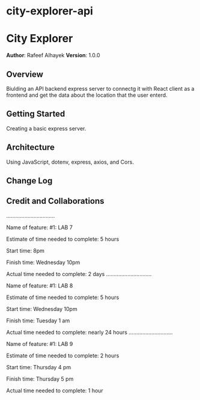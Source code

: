 # city-explorer-api

# City Explorer

**Author**: Rafeef Alhayek
**Version**: 1.0.0 
## Overview
Biulding an API backend express server to connectg it with React client as a frontend and get the data about the location that the user enterd.

## Getting Started
Creating a basic express server.

## Architecture
Using JavaScript, dotenv, express, axios, and Cors.

## Change Log
<!-- Use this area to document the iterative changes made to your application as each feature is successfully implemented. Use time stamps. Here's an example:

01-01-2001 4:59pm - Application now has a fully-functional express server, with a GET route for the location resource. -->

## Credit and Collaborations
<!-- Give credit (and a link) to other people or resources that helped you build this application. -->


................................

Name of feature: #1: LAB 7

Estimate of time needed to complete: 5 hours

Start time: 8pm

Finish time: Wednesday 10pm

Actual time needed to complete: 2 days
..............................

Name of feature: #1: LAB 8

Estimate of time needed to complete: 5 hours

Start time: Wednesday 10pm

Finish time: Tuesday 1 am

Actual time needed to complete: nearly 24 hours
.............................

Name of feature: #1: LAB 9

Estimate of time needed to complete: 2 hours

Start time: Thursday 4 pm

Finish time: Thursday 5 pm

Actual time needed to complete: 1 hour
